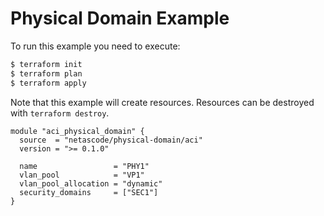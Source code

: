 <!-- BEGIN_TF_DOCS -->
# Physical Domain Example

To run this example you need to execute:

```bash
$ terraform init
$ terraform plan
$ terraform apply
```

Note that this example will create resources. Resources can be destroyed with `terraform destroy`.

```hcl
module "aci_physical_domain" {
  source  = "netascode/physical-domain/aci"
  version = ">= 0.1.0"

  name                 = "PHY1"
  vlan_pool            = "VP1"
  vlan_pool_allocation = "dynamic"
  security_domains     = ["SEC1"]
}
```
<!-- END_TF_DOCS -->